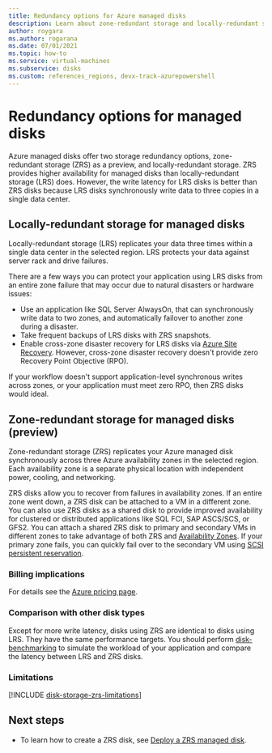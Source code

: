 ```yaml
---
title: Redundancy options for Azure managed disks
description: Learn about zone-redundant storage and locally-redundant storage for Azure managed disks.
author: roygara
ms.author: rogarana
ms.date: 07/01/2021
ms.topic: how-to
ms.service: virtual-machines
ms.subservice: disks
ms.custom: references_regions, devx-track-azurepowershell
---
```


# Redundancy options for managed disks

Azure managed disks offer two storage redundancy options, zone-redundant storage (ZRS) as a preview, and locally-redundant storage. ZRS provides higher availability for managed disks than locally-redundant storage (LRS) does. However, the write latency for LRS disks is better than ZRS disks because LRS disks synchronously write data to three copies in a single data center.

## Locally-redundant storage for managed disks

Locally-redundant storage (LRS) replicates your data three times within a single data center in the selected region. LRS protects your data against server rack and drive failures. 

There are a few ways you can protect your application using LRS disks from an entire zone failure that may occur due to natural disasters or hardware issues:
- Use an application like SQL Server AlwaysOn, that can synchronously write data to two zones, and automatically failover to another zone during a disaster.
- Take frequent backups of LRS disks with ZRS snapshots.
- Enable cross-zone disaster recovery for LRS disks via [Azure Site Recovery](../site-recovery/azure-to-azure-how-to-enable-zone-to-zone-disaster-recovery.md). However, cross-zone disaster recovery doesn't provide zero Recovery Point Objective (RPO).

If your workflow doesn't support application-level synchronous writes across zones, or your application must meet zero RPO, then ZRS disks would ideal.

## Zone-redundant storage for managed disks (preview)

Zone-redundant storage (ZRS) replicates your Azure managed disk synchronously across three Azure availability zones in the selected region. Each availability zone is a separate physical location with independent power, cooling, and networking. 

ZRS disks allow you to recover from failures in availability zones. If an entire zone went down, a ZRS disk can be attached to a VM in a different zone. You can also use ZRS disks as a shared disk to provide improved availability for clustered or distributed applications like SQL FCI, SAP ASCS/SCS, or GFS2. You can attach a shared ZRS disk to primary and secondary VMs in different zones to take advantage of both ZRS and [Availability Zones](../availability-zones/az-overview.md). If your primary zone fails, you can quickly fail over to the secondary VM using [SCSI persistent reservation](disks-shared-enable.md#supported-scsi-pr-commands).

### Billing implications

For details see the [Azure pricing page](https://azure.microsoft.com/pricing/details/managed-disks/).

### Comparison with other disk types

Except for more write latency, disks using ZRS are identical to disks using LRS. They have the same performance targets. You should perform [disk-benchmarking](disks-benchmarks.md) to simulate the workload of your application and compare the latency between LRS and ZRS disks. 

### Limitations

[!INCLUDE [disk-storage-zrs-limitations](../../includes/disk-storage-zrs-limitations.md)]

## Next steps

- To learn how to create a ZRS disk, see [Deploy a ZRS managed disk](disks-deploy-zrs.md).
